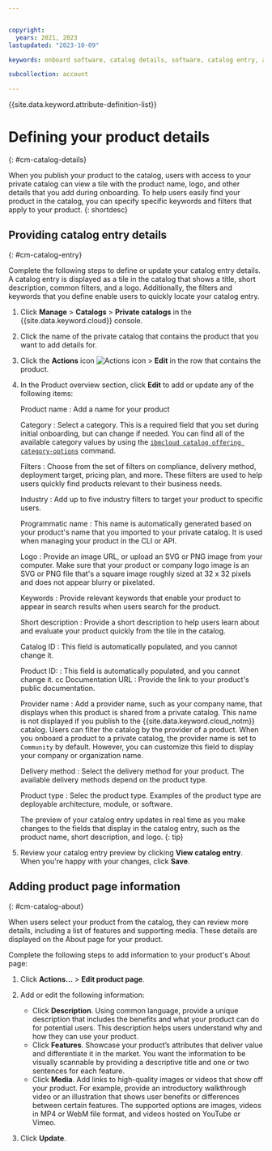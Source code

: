 ```yaml
---


copyright:
  years: 2021, 2023
lastupdated: "2023-10-09"

keywords: onboard software, catalog details, software, catalog entry, about, product page, catalog listing

subcollection: account

---
```


{{site.data.keyword.attribute-definition-list}}

# Defining your product details
{: #cm-catalog-details}

When you publish your product to the catalog, users with access to your private catalog can view a tile with the product name, logo, and other details that you add during onboarding. To help users easily find your product in the catalog, you can specify specific keywords and filters that apply to your product.
{: shortdesc}


## Providing catalog entry details
{: #cm-catalog-entry}

Complete the following steps to define or update your catalog entry details. A catalog entry is displayed as a tile in the catalog that shows a title, short description, common filters, and a logo. Additionally, the filters and keywords that you define enable users to quickly locate your catalog entry.

1. Click **Manage** > **Catalogs** > **Private catalogs** in the {{site.data.keyword.cloud}} console.
1. Click the name of the private catalog that contains the product that you want to add details for.
1. Click the **Actions** icon ![Actions icon](../icons/action-menu-icon.svg "Actions") > **Edit** in the row that contains the product.
1. In the Product overview section, click **Edit** to add or update any of the following items:

   Product name
   :   Add a name for your product

   Category
   :   Select a category. This is a required field that you set during initial onboarding, but can change if needed. You can find all of the available category values by using the [`ibmcloud catalog offering category-options`](/docs/cli?topic=cli-manage-catalogs-plugin#category-options-offering) command.

   Filters
   :   Choose from the set of filters on compliance, delivery method, deployment target, pricing plan, and more. These filters are used to help users quickly find products relevant to their business needs.

   Industry
   :   Add up to five industry filters to target your product to specific users.

   Programmatic name
   :   This name is automatically generated based on your product's name that you imported to your private catalog. It is used when managing your product in the CLI or API.

   Logo
   :   Provide an image URL, or upload an SVG or PNG image from your computer. Make sure that your product or company logo image is an SVG or PNG file that's a square image roughly sized at 32 x 32 pixels and does not appear blurry or pixelated.

   Keywords
   :   Provide relevant keywords that enable your product to appear in search results when users search for the product.

   Short description
   :   Provide a short description to help users learn about and evaluate your product quickly from the tile in the catalog.

   Catalog ID
   :   This field is automatically populated, and you cannot change it.

   Product ID:
   :   This field is automatically populated, and you cannot change it.
cc
   Documentation URL
   :   Provide the link to your product's public documentation.

   Provider name
   :   Add a provider name, such as your company name, that displays when this product is shared from a private catalog. This name is not displayed if you publish to the {{site.data.keyword.cloud_notm}} catalog. Users can filter the catalog by the provider of a product. When you onboard a product to a private catalog, the provider name is set to `Community` by default. However, you can customize this field to display your company or organization name.

   Delivery method
   :   Select the delivery method for your product. The available delivery methods depend on the product type.

   Product type
   :   Selec the product type. Examples of the product type are deployable architecture, module, or software.

   The preview of your catalog entry updates in real time as you make changes to the fields that display in the catalog entry, such as the product name, short description, and logo.
   {: tip}

1. Review your catalog entry preview by clicking **View catalog entry**. When you're happy with your changes, click **Save**.

## Adding product page information
{: #cm-catalog-about}

When users select your product from the catalog, they can review more details, including a list of features and supporting media. These details are displayed on the About page for your product.

Complete the following steps to add information to your product's About page:

1. Click **Actions...** > **Edit product page**.
1. Add or edit the following information:

   * Click **Description**. Using common language, provide a unique description that includes the benefits and what your product can do for potential users. This description helps users understand why and how they can use your product.
   * Click **Features**. Showcase your product’s attributes that deliver value and differentiate it in the market. You want the information to be visually scannable by providing a descriptive title and one or two sentences for each feature.
   * Click **Media**. Add links to high-quality images or videos that show off your product. For example, provide an introductory walkthrough video or an illustration that shows user benefits or differences between certain features. The supported options are images, videos in MP4 or WebM file format, and videos hosted on YouTube or Vimeo.

1. Click **Update**.
